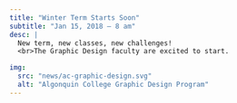 ```yaml
---
title: "Winter Term Starts Soon"
subtitle: "Jan 15, 2018 — 8 am"
desc: |
  New term, new classes, new challenges!
  <br>The Graphic Design faculty are excited to start.

img:
  src: "news/ac-graphic-design.svg"
  alt: "Algonquin College Graphic Design Program"
---
```

